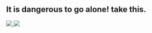 ## It is dangerous to go alone! take this.

<!--
**DarthMorphus2/DarthMorphus2** is a ✨ _special_ ✨ repository because its `README.md` (this file) appears on your GitHub profile.

Here are some ideas to get you started:

- 🔭 I’m currently working on ...
- 🌱 I’m currently learning ...
- 👯 I’m looking to collaborate on ...
- 🤔 I’m looking for help with ...
- 💬 Ask me about ...
- 📫 How to reach me: ...
- 😄 Pronouns: ...
- ⚡ Fun fact: ...
-->

<a href="https://www.linkedin.com/in/federico-parisella/" target="_blank">
  <img src="https://img.shields.io/badge/LinkedIn-0077B5?style=for-the-badge&logo=Linkedin&logoColor=white" target="_blank" />
</a>

<a href="https://darthmorphus2.itch.io/" target="_blank">
  <img src="https://img.shields.io/badge/Itch.Io-FA5C5C?style=for-the-badge&logo=itch.io&logoColor=white" target="_blank" />
</a>
